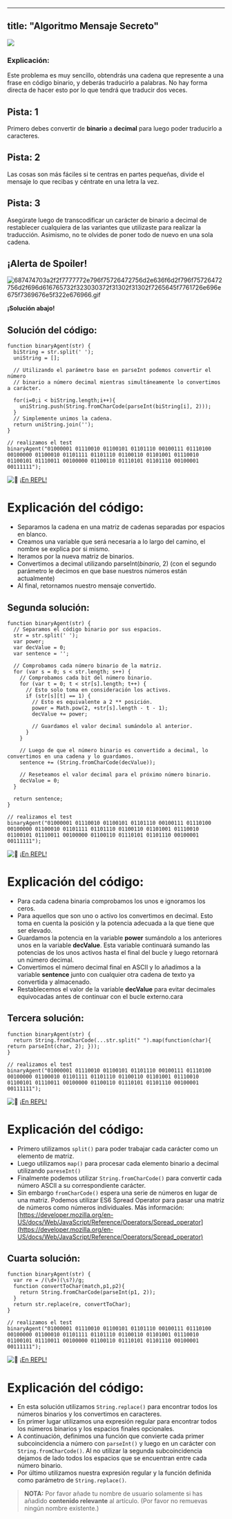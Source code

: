
---
title: "Algoritmo Mensaje Secreto"
---

![](//discourse-user-assets.s3.amazonaws.com/original/2X/7/70cf3cc5462f69c2f770ad42d0f24f240a8d8f13.jpg)

### Explicación:

Este problema es muy sencillo, obtendrás una cadena que represente a una frase en código binario, y deberás traducirlo a palabras. No hay forma directa de hacer esto por lo que tendrá que traducir dos veces.

## Pista: 1

Primero debes convertir de **binario** a **decimal** para luego poder traducirlo a caracteres.

## Pista: 2

Las cosas son más fáciles si te centras en partes pequeñas, divide el mensaje lo que recibas y céntrate en una letra la vez.

## Pista: 3

Asegúrate luego de transcodificar un carácter de binario a decimal de restablecer cualquiera de las variantes que utilizaste para realizar la traducción. Asimismo, no te olvides de poner todo de nuevo en una sola cadena.

## ¡Alerta de Spoiler!

![687474703a2f2f7777772e796f75726472756d2e636f6d2f796f75726472756d2f696d616765732f323030372f31302f31302f7265645f7761726e696e675f7369676e5f322e676966.gif](//discourse-user-assets.s3.amazonaws.com/original/2X/2/2d6c412a50797771301e7ceabd554cef4edcd74d.gif)

**¡Solución abajo!**

## Solución del código:

    function binaryAgent(str) {
      biString = str.split(' ');
      uniString = [];

      // Utilizando el parámetro base en parseInt podemos convertir el número
      // binario a número decimal mientras simultáneamente lo convertimos a carácter.

      for(i=0;i < biString.length;i++){
        uniString.push(String.fromCharCode(parseInt(biString[i], 2))); 
      }
      // Simplemente unimos la cadena.
      return uniString.join('');
    }

    // realizamos el test
    binaryAgent("01000001 01110010 01100101 01101110 00100111 01110100 00100000 01100010 01101111 01101110 01100110 01101001 01110010 01100101 01110011 00100000 01100110 01110101 01101110 00100001 00111111");

![:rocket:](//forum.freecodecamp.com/images/emoji/emoji_one/rocket.png?v=2 ":rocket:") [¡En REPL!](https://repl.it/CLnm/0)

# Explicación del código:

*   Separamos la cadena en una matriz de cadenas separadas por espacios en blanco.
*   Creamos una variable que será necesaria a lo largo del camino, el nombre se explica por si mismo.
*   Iteramos por la nueva matriz de binarios.
*   Convertimos a decimal utilizando parseInt(_binario_, 2) (con el segundo parámetro le decimos en que base nuestros números están actualmente)
*   Al final, retornamos nuestro mensaje convertido.

## Segunda solución:

    function binaryAgent(str) {
      // Separamos el código binario por sus espacios.
      str = str.split(' ');
      var power;
      var decValue = 0;
      var sentence = '';

      // Comprobamos cada número binario de la matriz.
      for (var s = 0; s < str.length; s++) {
        // Comprobamos cada bit del número binario.
        for (var t = 0; t < str[s].length; t++) {
          // Esto solo toma en consideración los activos.
          if (str[s][t] == 1) {
            // Esto es equivalente a 2 ** posición.
            power = Math.pow(2, +str[s].length - t - 1);
            decValue += power;

            // Guardamos el valor decimal sumándolo al anterior.
          }
        }

        // Luego de que el número binario es convertido a decimal, lo convertimos en una cadena y lo guardamos.
        sentence += (String.fromCharCode(decValue));

        // Reseteamos el valor decimal para el próximo número binario.
        decValue = 0;
      }

      return sentence;
    }

    // realizamos el test
    binaryAgent("01000001 01110010 01100101 01101110 00100111 01110100 00100000 01100010 01101111 01101110 01100110 01101001 01110010 01100101 01110011 00100000 01100110 01110101 01101110 00100001 00111111");

![:rocket:](//forum.freecodecamp.com/images/emoji/emoji_one/rocket.png?v=2 ":rocket:") [¡En REPL!](https://repl.it/CLno/0)

# Explicación del código:

*   Para cada cadena binaria comprobamos los unos e ignoramos los ceros.
*   Para aquellos que son uno o activo los convertimos en decimal. Esto toma en cuenta la posición y la potencia adecuada a la que tiene que ser elevado.
*   Guardamos la potencia en la variable **power** sumándolo a los anteriores unos en la variable **decValue**. Esta variable continuará sumando las potencias de los unos activos hasta el final del bucle y luego retornará un número decimal.
*   Convertimos el número decimal final en ASCII y lo añadimos a la variable **sentence** junto con cualquier otra cadena de texto ya convertida y almacenado.
*   Restablecemos el valor de la variable **decValue** para evitar decimales equivocadas antes de continuar con el bucle externo.cara

## Tercera solución:

    function binaryAgent(str) {
      return String.fromCharCode(...str.split(" ").map(function(char){ return parseInt(char, 2); }));
    }

    // realizamos el test
    binaryAgent("01000001 01110010 01100101 01101110 00100111 01110100 00100000 01100010 01101111 01101110 01100110 01101001 01110010 01100101 01110011 00100000 01100110 01110101 01101110 00100001 00111111");

![:rocket:](//forum.freecodecamp.com/images/emoji/emoji_one/rocket.png?v=2 ":rocket:") [¡En REPL!](https://repl.it/CLnp/0)

# Explicación del código:

*   Primero utilizamos `split()` para poder trabajar cada carácter como un elemento de matriz.
*   Luego utilizamos `map()` para procesar cada elemento binario a decimal utilizando `pareseInt()`
*   Finalmente podemos utilizar `String.fromCharCode()` para convertir cada número ASCII a su correspondiente carácter.
*   Sin embargo `fromCharCode()` espera una serie de números en lugar de una matriz. Podemos utilizar ES6 Spread Operator para pasar una matriz de números como números individuales. Más información: [https://developer.mozilla.org/en-US/docs/Web/JavaScript/Reference/Operators/Spread_operator](https://developer.mozilla.org/en-US/docs/Web/JavaScript/Reference/Operators/Spread_operator)

## Cuarta solución:

    function binaryAgent(str) {
      var re = /(\d+)(\s?)/g;
      function convertToChar(match,p1,p2){
        return String.fromCharCode(parseInt(p1, 2));
      }
      return str.replace(re, convertToChar);
    }

    // realizamos el test
    binaryAgent("01000001 01110010 01100101 01101110 00100111 01110100 00100000 01100010 01101111 01101110 01100110 01101001 01110010 01100101 01110011 00100000 01100110 01110101 01101110 00100001 00111111");

![:rocket:](//forum.freecodecamp.com/images/emoji/emoji_one/rocket.png?v=2 ":rocket:") [¡En REPL!](https://repl.it/CLnr/0)

# Explicación del código:

*   En esta solución utilizamos `String.replace()` para encontrar todos los números binarios y los convertimos en caracteres.
*   En primer lugar utilizamos una expresión regular para encontrar todos los números binarios y los espacios finales opcionales.
*   A continuación, definimos una función que convierte cada primer subcoincidencia a número con `parseInt()` y luego en un carácter con `String.fromCharCode()`. Al no utilizar la segunda subcoincidencia dejamos de lado todos los espacios que se encuentran entre cada número binario.
*   Por último utilizamos nuestra expresión regular y la función definida como parámetro de `String.replace()`.

> **NOTA:** Por favor añade tu nombre de usuario solamente si has añadido **contenido relevante** al artículo. (Por favor no remuevas ningún nombre existente.)
